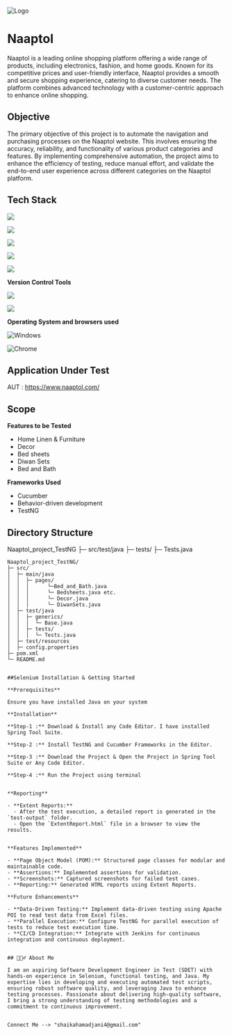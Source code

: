 
![Logo](https://drive.google.com/file/d/1m3uJIl_z7M22vaG29jcN8zCB5nFvhXwj/view?usp=sharing)

# Naaptol



Naaptol is a leading online shopping platform offering a wide range of products, including electronics, fashion, and home goods. Known for its competitive prices and user-friendly interface, Naaptol provides a smooth and secure shopping experience, catering to diverse customer needs. The platform combines advanced technology with a customer-centric approach to enhance online shopping.



## Objective
The primary objective of this project is to automate the navigation and purchasing processes on the Naaptol website. This involves ensuring the accuracy, reliability, and functionality of various product categories and features. By implementing comprehensive automation, the project aims to enhance the efficiency of testing, reduce manual effort, and validate the end-to-end user experience across different categories on the Naaptol platform.

## Tech Stack
![](https://img.shields.io/badge/Selenium-43B02A?logo=selenium&logoColor=white&style=flat)

![](https://img.shields.io/badge/Java-F80000?logo=java&logoColor=white&style=flat)

![](https://img.shields.io/badge/TestNG-EFD81D?logo=testng&logoColor=black&style=flat)

![](https://img.shields.io/badge/Cucumber-00D100?logo=cucumber&logoColor=white&style=flat)

![](https://img.shields.io/badge/Maven-C71A36?logo=apache-maven&logoColor=white&style=flat)


**Version Control Tools**

![](https://img.shields.io/badge/Git-F05032?logo=git&logoColor=white&style=flat)

![](https://img.shields.io/badge/GitHub-181717?logo=github&logoColor=white&style=flat)

**Operating System and browsers used**

![Windows](https://img.shields.io/badge/Windows-00ADEF?logo=windows&logoColor=white&style=flat)

![Chrome](https://img.shields.io/badge/Chrome-4285F4?logo=google-chrome&logoColor=white&style=flat)






## Application Under Test
AUT : https://www.naaptol.com/
## Scope
**Features to be Tested**

- Home Linen & Furniture
- Decor
- Bed sheets
- Diwan Sets
- Bed and Bath


**Frameworks Used**

- Cucumber
- Behavior-driven development
- TestNG 




## Directory Structure
Naaptol_project_TestNG ├─ src/test/java ├─ tests/ ├─ Tests.java

```plaintext
Naaptol_project_TestNG/
├─ src/
│  ├─ main/java
│  │  ├─ pages/
│  │  │      └─Bed_and_Bath.java
│  │  │      └─ Bedsheets.java etc.
│  │  │      └─ Decor.java
│  │  │      └─ DiwanSets.java
│  ├─ test/java
│  │  ├─ generics/
│  │  │  └─ Base.java
│  │  ├─ tests/
│  │  │  └─ Tests.java
│  ├─ test/resources
│  ├─ config.properties
├─ pom.xml
└─ README.md


##Selenium Installation & Getting Started

**Prerequisites**

Ensure you have installed Java on your system

**Installation**

**Step-1 :** Download & Install any Code Editor. I have installed Spring Tool Suite.

**Step-2 :** Install TestNG and Cucumber Frameworks in the Editor.

**Step-3 :** Download the Project & Open the Project in Spring Tool Suite or Any Code Editor.

**Step-4 :** Run the Project using terminal


**Reporting**

- **Extent Reports:**
  - After the test execution, a detailed report is generated in the `test-output` folder.
  - Open the `ExtentReport.html` file in a browser to view the results.


**Features Implemented**

- **Page Object Model (POM):** Structured page classes for modular and maintainable code.
- **Assertions:** Implemented assertions for validation.
- **Screenshots:** Captured screenshots for failed test cases.
- **Reporting:** Generated HTML reports using Extent Reports.

**Future Enhancements**

- **Data-Driven Testing:** Implement data-driven testing using Apache POI to read test data from Excel files.
- **Parallel Execution:** Configure TestNG for parallel execution of tests to reduce test execution time.
- **CI/CD Integration:** Integrate with Jenkins for continuous integration and continuous deployment.


## 🙋🏻‍♂️ About Me

I am an aspiring Software Development Engineer in Test (SDET) with hands-on experience in Selenium, functional testing, and Java. My expertise lies in developing and executing automated test scripts, ensuring robust software quality, and leveraging Java to enhance testing processes. Passionate about delivering high-quality software, I bring a strong understanding of testing methodologies and a commitment to continuous improvement.


Connect Me --> "shaikahamadjani4@gmail.com"
